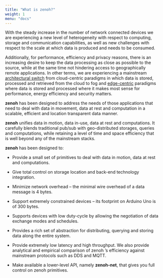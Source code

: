 ```yaml
---
title: "What is zenoh?"
weight: 1
menu: "docs"
---
```


With the steady increase in the number of network connected devices we are experiencing a new level of heterogeneity with respect to computing, storage and communication capabilities, as well as new challenges with respect to the scale at which data is produced and needs to be consumed. 

Additionally, for performance, efficiency and privacy reasons, there is an increasing desire to keep the data processing as close as possible to the source, while at the same time not hindering access to geographically remote applications. In other terms, we are experiencing a mainstream [architectural switch](https://perspectives.tech/2019/12/10/architectural-liberum-arbitrium/) from cloud-centric paradigms in which data is stored, processed and retrieved from the cloud to fog and [edge-centric](https://edgenative.eclipse.org/) paradigms where data is stored and processed where it makes most sense for performance, energy efficiency and security matters. 

**zenoh** has been designed to address the needs of those applications that need to deal with 
data in movement, data at rest and computation in a scalable, efficient and location transparent data manner.  

**zenoh** unifies data in motion, data in-use, data at rest and computations.  It carefully blends traditional pub/sub with geo-distributed storages, queries and computations, while retaining a level of time and space efficiency that is well beyond any of the mainstream stacks. 


**zenoh** has been designed to:

- Provide a small set of primitives to deal with data in motion, data at rest and computations.

- Give total control on storage location and back-end technology integration.

- Minimize network overhead – the minimal wire overhead of a data message is 4 bytes.

- Support extremely constrained devices – its footprint on Arduino Uno is of 300 bytes.

- Supports devices with low duty-cycle by allowing the negotiation of data exchange modes and schedules.
  
- Provides a rich set of abstraction for distributing, querying and storing data along the entire system. 
  
- Provide extremely low latency and high throughput. We also provide analytical and empirical comparison of zenoh ’s efficiency against mainstream protocols such as DDS and MQTT.

- Make available a lower-level API, namely **zenoh-net**, that gives you full control on zenoh primitives.
    